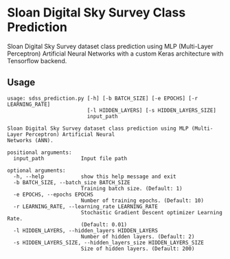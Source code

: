 # Sloan Digital Sky Survey Class Prediction

Sloan Digital Sky Survey dataset class prediction using MLP (Multi-Layer Perceptron) Artificial Neural Networks with a custom Keras architecture with Tensorflow backend.

## Usage

```text
usage: sdss_prediction.py [-h] [-b BATCH_SIZE] [-e EPOCHS] [-r LEARNING_RATE]
                          [-l HIDDEN_LAYERS] [-s HIDDEN_LAYERS_SIZE]
                          input_path

Sloan Digital Sky Survey dataset class prediction using MLP (Multi-Layer Perceptron) Artificial Neural
Networks (ANN).

positional arguments:
  input_path            Input file path

optional arguments:
  -h, --help            show this help message and exit
  -b BATCH_SIZE, --batch_size BATCH_SIZE
                        Training batch size. (Default: 1)
  -e EPOCHS, --epochs EPOCHS
                        Number of training epochs. (Default: 10)
  -r LEARNING_RATE, --learning_rate LEARNING_RATE
                        Stochastic Gradient Descent optimizer Learning Rate.
                        (Default: 0.01)
  -l HIDDEN_LAYERS, --hidden_layers HIDDEN_LAYERS
                        Number of hidden layers. (Default: 2)
  -s HIDDEN_LAYERS_SIZE, --hidden_layers_size HIDDEN_LAYERS_SIZE
                        Size of hidden layers. (Default: 200)
```
